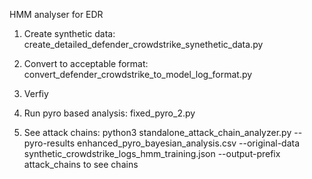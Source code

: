 HMM analyser for EDR

1. Create synthetic data: create_detailed_defender_crowdstrike_synethetic_data.py

2. Convert to acceptable format: convert_defender_crowdstrike_to_model_log_format.py
3. Verfiy
4. Run pyro based analysis: fixed_pyro_2.py
5. See attack chains: python3 standalone_attack_chain_analyzer.py     --pyro-results enhanced_pyro_bayesian_analysis.csv    --original-data synthetic_crowdstrike_logs_hmm_training.json    --output-prefix attack_chains to see chains

